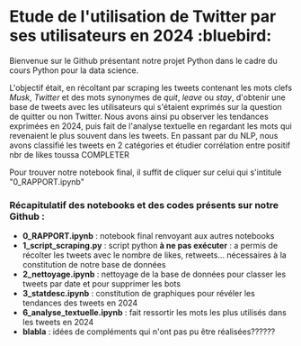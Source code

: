 # Etude de l'utilisation de Twitter par ses utilisateurs en 2024 :bluebird:

Bienvenue sur le Github présentant notre projet Python dans le cadre du cours Python pour la data science. 

L'objectif était, en récoltant par scraping les tweets contenant les mots clefs *Musk*, *Twitter* et des mots synonymes de *quit*, *leave* ou *stay*, d'obtenir une base de tweets avec les utilisateurs qui s'étaient exprimés sur la question de quitter ou non Twitter. Nous avons ainsi pu observer les tendances exprimées en 2024, puis fait de l'analyse textuelle en regardant les mots qui revenaient le plus souvent dans les tweets.
En passant par du NLP, nous avons classifié les tweets en 2 catégories et étudier corrélation entre positif nbr de likes toussa COMPLETER

Pour trouver notre notebook final, il suffit de cliquer sur celui qui s'intitule "0_RAPPORT.ipynb"



### Récapitulatif des notebooks et des codes présents sur notre Github : 

- __0_RAPPORT.ipynb__ : notebook final renvoyant aux autres notebooks 
- __1_script_scraping.py__ : script python **à ne pas exécuter** : a permis de récolter les tweets avec le nombre de likes, retweets... nécessaires à la constitution de notre base de données 
- __2_nettoyage.ipynb__ : nettoyage de la base de données pour classer les tweets par date et pour supprimer les bots
- __3_statdesc.ipynb__ : constitution de graphiques pour révéler les tendances des tweets en 2024
- __6_analyse_textuelle.ipynb__ : fait ressortir les mots les plus utilisés dans les tweets en 2024 
- __blabla__ : idées de compléments qui n'ont pas pu être réalisées??????
